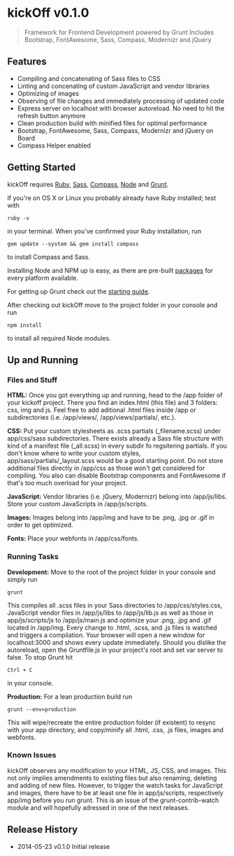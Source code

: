 # kickOff v0.1.0

> Framework for Frontend Development powered by Grunt
> Includes Bootstrap, FontAwesome, Sass, Compass, Modernizr and jQuery

## Features
- Compiling and concatenating of Sass files to CSS
- Linting and concenating of custom JavaScript and vendor libraries
- Optimizing of images
- Observing of file changes and immediately processing of updated code
- Express server on localhost with browser autoreload. No need to hit the refresh button anymore
- Clean production build with minified files for optimal performance
- Bootstrap, FontAwesome, Sass, Compass, Modernizr and jQuery on Board
- Compass Helper enabled

## Getting Started

kickOff requires [Ruby](http://www.ruby-lang.org/en/downloads), [Sass](http://sass-lang.com/tutorial.html"), [Compass](http://compass-style.org/install), [Node](http://nodejs.org) and [Grunt](http://gruntjs.com).

If you're on OS X or Linux you probably already have Ruby installed; test with
```shell
ruby -v
```
 in your terminal. When you've confirmed your Ruby installation, run
```shell
gem update --system && gem install compass
```
to install Compass and Sass.

Installing Node and NPM up is easy, as there are pre-built [packages](http://nodejs.org/download) for every platform available.

For getting up Grunt check out the [starting guide](http://gruntjs.com/getting-started).

After checking out kickOff move to the project folder in your console and run
```shell
npm install
```
to install all required Node modules.

## Up and Running

### Files and Stuff

**HTML:**
Once you got everything up and running, head to the /app folder of your kickoff project. There you find an index.html (this file) and 3 folders: css, img and js. Feel free to add aditional .html files inside /app or subdirectories (i.e. /app/views/, /app/views/partials/, etc.).

**CSS:**
Put your custom stylesheets as .scss partials (_filename.scss) under app/css/sass subdirectories. There exists already a Sass file structure with kind of a manifest file (_all.scss) in every subdir fo regsitering partials. If you don't know where to write your custom styles, app/sass/partials/_layout.scss would be a good starting point. Do not store additional files directly in /app/css as those won't get considered for compiling. You also can disable Bootstrap components and FontAwesome if that's too much overload for your project.

**JavaScript:**
Vendor libraries (i.e. jQuery, Modernizr) belong into /app/js/libs. Store your custom JavaScripts in /app/js/scripts.

**Images:**
Images belong into /app/img and have to be .png, .jpg or .gif in order to get optimized.

**Fonts:**
Place your webfonts in /app/css/fonts.

### Running Tasks

**Development:**
Move to the root of the project folder in your console and simply run
```shell
grunt
```
This compiles all .scss files in your Sass directories to /app/css/styles.css, JavaScript vendor files in /app/js/libs to /app/js/lib.js as well as those in app/js/scripts/js to /app/js/main.js and optimize your .png, .jpg and .gif located in /app/img. Every change to .html, .scss, and .js files is watched and triggers a compilation. Your browser will open a new window for localhost:3000 and shows every update immediately. Should you dislike the autoreload, open the Gruntfile.js in your project's root and set var server to false. To stop Grunt hit
```shell
Ctrl + C
```
in your console.

**Production:**
For a lean production build run
```shell
grunt --env=production
```
This will wipe/recreate the entire production folder (if existent) to resync with your app directory, and copy/minify all .html, .css, .js files, images and webfonts.

### Known Issues
kickOff observes any modification to your HTML, JS, CSS, and images. This not only implies amendments to existing files but also renaming, deleting and adding of new files. However, to trigger the watch tasks for JavaScript and images, there have to be at least one file in app/js/scripts, respectively app/img before you run grunt. This is an issue of the grunt-contrib-watch module and will hopefully adressed in one of the next releases.

## Release History
* 2014-05-23 v0.1.0 Initial release
